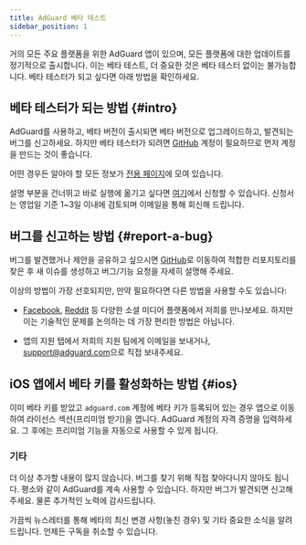 ```yaml
---
title: AdGuard 베타 테스트
sidebar_position: 1
---
```


거의 모든 주요 플랫폼을 위한 AdGuard 앱이 있으며, 모든 플랫폼에 대한 업데이트를 정기적으로 출시합니다. 이는 베타 테스트, 더 중요한 것은 베타 테스터 없이는 불가능합니다. 베타 테스터가 되고 싶다면 아래 방법을 확인하세요.

## 베타 테스터가 되는 방법 {#intro}

AdGuard를 사용하고, 베타 버전이 출시되면 베타 버전으로 업그레이드하고, 발견되는 버그를 신고하세요. 하지만 베타 테스터가 되려면 [GitHub](https://github.com/) 계정이 필요하므로 먼저 계정을 만드는 것이 좋습니다.

어떤 경우든 알아야 할 모든 정보가 [전용 페이지](https://adguard.com/beta.html)에 모여 있습니다.

설명 부분을 건너뛰고 바로 실행에 옮기고 싶다면 [여기](https://surveys.adguard.com/beta_testing_program/form.html)에서 신청할 수 있습니다. 신청서는 영업일 기준 1~3일 이내에 검토되며 이메일을 통해 회신해 드립니다.

## 버그를 신고하는 방법 {#report-a-bug}

버그를 발견했거나 제안을 공유하고 싶으시면 [GitHub](https://github.com/AdguardTeam/)로 이동하여 적합한 리포지토리를 찾은 후 새 이슈를 생성하고 버그/기능 요청을 자세히 설명해 주세요.

이상의 방법이 가장 선호되지만, 만약 필요하다면 다른 방법을 사용할 수도 있습니다:

- [Facebook](https://www.facebook.com/AdguardEn/), [Reddit](https://www.reddit.com/r/Adguard/) 등 다양한 소셜 미디어 플랫폼에서 저희를 만나보세요. 하지만 이는 기술적인 문제를 논의하는 데 가장 편리한 방법은 아닙니다.

- 앱의 지원 탭에서 저희의 지원 팀에게 이메일을 보내거나, [support@adguard.com](mailto:support@adguard.com)으로 직접 보내주세요.

## iOS 앱에서 베타 키를 활성화하는 방법 {#ios}

이미 베타 키를 받았고 `adguard.com` 계정에 베타 키가 등록되어 있는 경우 앱으로 이동하여 라이선스 섹션(프리미엄 받기)을 엽니다. AdGuard 계정의 자격 증명을 입력하세요. 그 후에는 프리미엄 기능을 자동으로 사용할 수 있게 됩니다.

### 기타

더 이상 추가할 내용이 많지 않습니다. 버그를 찾기 위해 직접 찾아다니지 않아도 됩니다. 평소와 같이 AdGuard를 계속 사용할 수 있습니다. 하지만 버그가 발견되면 신고해 주세요. 물론 추가적인 노력에 감사드립니다.

가끔씩 뉴스레터를 통해 베타의 최신 변경 사항(놓친 경우) 및 기타 중요한 소식을 알려드립니다. 언제든 구독을 취소할 수 있습니다.
